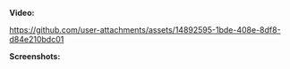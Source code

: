 **Video:**


https://github.com/user-attachments/assets/14892595-1bde-408e-8df8-d84e210bdc01


**Screenshots:**
